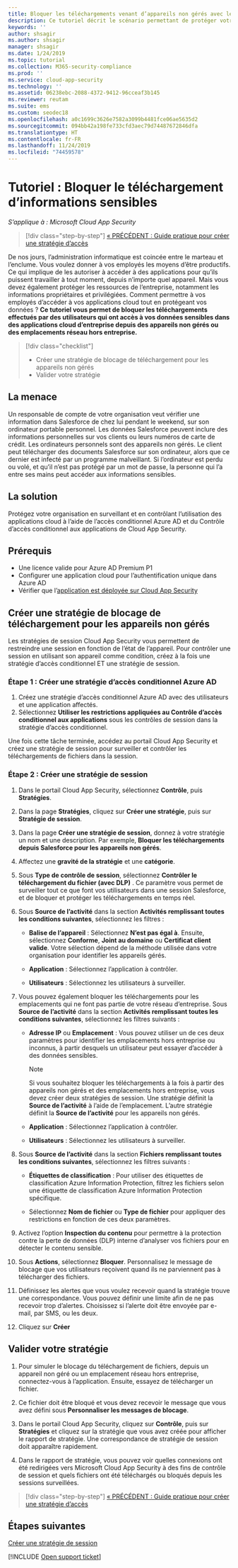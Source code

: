 ```yaml
---
title: Bloquer les téléchargements venant d’appareils non gérés avec le contrôle d’application par accès conditionnel Cloud App Security
description: Ce tutoriel décrit le scénario permettant de protéger votre organisation contre les téléchargements de données sensibles sur des appareils non gérés en utilisant les fonctionnalités du proxy inversé Azure AD.
keywords: ''
author: shsagir
ms.author: shsagir
manager: shsagir
ms.date: 1/24/2019
ms.topic: tutorial
ms.collection: M365-security-compliance
ms.prod: ''
ms.service: cloud-app-security
ms.technology: ''
ms.assetid: 06238ebc-2088-4372-9412-96cceaf3b145
ms.reviewer: reutam
ms.suite: ems
ms.custom: seodec18
ms.openlocfilehash: a0c1699c3626e7582a3099b4481fce06ae5635d2
ms.sourcegitcommit: 094bb42a198fe733cfd3aec79d74487672846dfa
ms.translationtype: HT
ms.contentlocale: fr-FR
ms.lasthandoff: 11/24/2019
ms.locfileid: "74459578"
---
```

# <a name="tutorial-block-download-of-sensitive-information"></a>Tutoriel : Bloquer le téléchargement d’informations sensibles 

*S’applique à : Microsoft Cloud App Security*

>[!div class="step-by-step"]
[« PRÉCÉDENT : Guide pratique pour créer une stratégie d’accès](access-policy-aad.md)

De nos jours, l’administration informatique est coincée entre le marteau et l’enclume. Vous voulez donner à vos employés les moyens d’être productifs. Ce qui implique de les autoriser à accéder à des applications pour qu’ils puissent travailler à tout moment, depuis n’importe quel appareil. Mais vous devez également protéger les ressources de l’entreprise, notamment les informations propriétaires et privilégiées. Comment permettre à vos employés d’accéder à vos applications cloud tout en protégeant vos données ? **Ce tutoriel vous permet de bloquer les téléchargements effectués par des utilisateurs qui ont accès à vos données sensibles dans des applications cloud d’entreprise depuis des appareils non gérés ou des emplacements réseau hors entreprise.**

> [!div class="checklist"]
> * Créer une stratégie de blocage de téléchargement pour les appareils non gérés
> * Valider votre stratégie


## <a name="the-threat"></a>La menace

Un responsable de compte de votre organisation veut vérifier une information dans Salesforce de chez lui pendant le weekend, sur son ordinateur portable personnel. Les données Salesforce peuvent inclure des informations personnelles sur vos clients ou leurs numéros de carte de crédit. Les ordinateurs personnels sont des appareils non gérés. Le client peut télécharger des documents Salesforce sur son ordinateur, alors que ce dernier est infecté par un programme malveillant. Si l’ordinateur est perdu ou volé, et qu’il n’est pas protégé par un mot de passe, la personne qui l’a entre ses mains peut accéder aux informations sensibles.

## <a name="the-solution"></a>La solution

Protégez votre organisation en surveillant et en contrôlant l’utilisation des applications cloud à l’aide de l’accès conditionnel Azure AD et du Contrôle d’accès conditionnel aux applications de Cloud App Security.  

## <a name="prerequisites"></a>Prérequis

- Une licence valide pour Azure AD Premium P1
- Configurer une application cloud pour l’authentification unique dans Azure AD  
- Vérifier que l’[application est déployée sur Cloud App Security](proxy-deployment-aad.md)

## <a name="create-a-block-download-policy-for-unmanaged-devices"></a>Créer une stratégie de blocage de téléchargement pour les appareils non gérés  

Les stratégies de session Cloud App Security vous permettent de restreindre une session en fonction de l’état de l’appareil. Pour contrôler une session en utilisant son appareil comme condition, créez à la fois une stratégie d’accès conditionnel ET une stratégie de session.

### <a name="step-1-create-an-azure-ad-conditional-access-policy"></a>Étape 1 : Créer une stratégie d’accès conditionnel Azure AD

1. Créez une stratégie d’accès conditionnel Azure AD avec des utilisateurs et une application affectés.
2. Sélectionnez **Utiliser les restrictions appliquées au Contrôle d’accès conditionnel aux applications** sous les contrôles de session dans la stratégie d’accès conditionnel.

Une fois cette tâche terminée, accédez au portail Cloud App Security et créez une stratégie de session pour surveiller et contrôler les téléchargements de fichiers dans la session.

### <a name="step-2-create-a-session-policy"></a>Étape 2 : Créer une stratégie de session

1. Dans le portail Cloud App Security, sélectionnez **Contrôle**, puis **Stratégies**. 

2. Dans la page **Stratégies**, cliquez sur **Créer une stratégie**, puis sur **Stratégie de session**.
 
3. Dans la page **Créer une stratégie de session**, donnez à votre stratégie un nom et une description. Par exemple, **Bloquer les téléchargements depuis Salesforce pour les appareils non gérés**.

4. Affectez une **gravité de la stratégie** et une **catégorie**.

5. Sous **Type de contrôle de session**, sélectionnez **Contrôler le téléchargement du fichier (avec DLP)** . Ce paramètre vous permet de surveiller tout ce que font vos utilisateurs dans une session Salesforce, et de bloquer et protéger les téléchargements en temps réel.

6. Sous **Source de l’activité** dans la section **Activités remplissant toutes les conditions suivantes**, sélectionnez les filtres : 

   - **Balise de l’appareil** : Sélectionnez **N’est pas égal à**. Ensuite, sélectionnez **Conforme**, **Joint au domaine** ou **Certificat client valide**. Votre sélection dépend de la méthode utilisée dans votre organisation pour identifier les appareils gérés. 

   - **Application** : Sélectionnez l’application à contrôler.  

   - **Utilisateurs** : Sélectionnez les utilisateurs à surveiller.  

7. Vous pouvez également bloquer les téléchargements pour les emplacements qui ne font pas partie de votre réseau d’entreprise. Sous **Source de l’activité** dans la section **Activités remplissant toutes les conditions suivantes**, sélectionnez les filtres suivants :

   - **Adresse IP** ou **Emplacement** : Vous pouvez utiliser un de ces deux paramètres pour identifier les emplacements hors entreprise ou inconnus, à partir desquels un utilisateur peut essayer d’accéder à des données sensibles.

     > [!NOTE]
     > Si vous souhaitez bloquer les téléchargements à la fois à partir des appareils non gérés et des emplacements hors entreprise, vous devez créer deux stratégies de session. Une stratégie définit la **Source de l’activité** à l’aide de l’emplacement. L’autre stratégie définit la **Source de l’activité** pour les appareils non gérés.

   - **Application** : Sélectionnez l’application à contrôler.

   - **Utilisateurs** : Sélectionnez les utilisateurs à surveiller.  

8. Sous **Source de l’activité** dans la section **Fichiers remplissant toutes les conditions suivantes**, sélectionnez les filtres suivants : 

   - **Étiquettes de classification** : Pour utiliser des étiquettes de classification Azure Information Protection, filtrez les fichiers selon une étiquette de classification Azure Information Protection spécifique.

   - Sélectionnez **Nom de fichier** ou **Type de fichier** pour appliquer des restrictions en fonction de ces deux paramètres.
9. Activez l’option **Inspection du contenu** pour permettre à la protection contre la perte de données (DLP) interne d’analyser vos fichiers pour en détecter le contenu sensible. 

10. Sous **Actions**, sélectionnez **Bloquer**. Personnalisez le message de blocage que vos utilisateurs reçoivent quand ils ne parviennent pas à télécharger des fichiers.  

11. Définissez les alertes que vous voulez recevoir quand la stratégie trouve une correspondance. Vous pouvez définir une limite afin de ne pas recevoir trop d’alertes. Choisissez si l’alerte doit être envoyée par e-mail, par SMS, ou les deux.

12. Cliquez sur **Créer**  

## <a name="validate-your-policy"></a>Valider votre stratégie

1. Pour simuler le blocage du téléchargement de fichiers, depuis un appareil non géré ou un emplacement réseau hors entreprise, connectez-vous à l’application. Ensuite, essayez de télécharger un fichier.

2. Ce fichier doit être bloqué et vous devez recevoir le message que vous avez défini sous **Personnaliser les messages de blocage**. 

3. Dans le portail Cloud App Security, cliquez sur **Contrôle**, puis sur **Stratégies** et cliquez sur la stratégie que vous avez créée pour afficher le rapport de stratégie. Une correspondance de stratégie de session doit apparaître rapidement. 

4. Dans le rapport de stratégie, vous pouvez voir quelles connexions ont été redirigées vers Microsoft Cloud App Security à des fins de contrôle de session et quels fichiers ont été téléchargés ou bloqués depuis les sessions surveillées.

>[!div class="step-by-step"]
[« PRÉCÉDENT : Guide pratique pour créer une stratégie d’accès](access-policy-aad.md)

## <a name="next-steps"></a>Étapes suivantes
  
[Créer une stratégie de session](session-policy-aad.md)   

[!INCLUDE [Open support ticket](includes/support.md)]  
  
  
